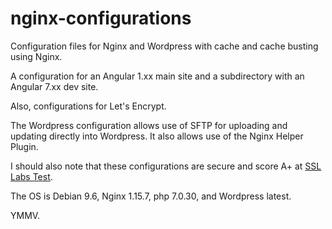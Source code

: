 # nginx-configurations

Configuration files for Nginx and Wordpress with cache and cache busting using Nginx.

A configuration for an Angular 1.xx main site and a subdirectory with an Angular 7.xx dev site.

Also, configurations for Let's Encrypt.

The Wordpress configuration allows use of SFTP for uploading and updating directly into Wordpress. It also allows use of the Nginx Helper Plugin.

I should also note that these configurations are secure and score A+ at [SSL Labs Test](https://www.ssllabs.com/ssltest/index.html).

The OS is Debian 9.6, Nginx 1.15.7, php 7.0.30, and Wordpress latest.

YMMV.
